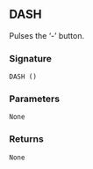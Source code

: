 ## DASH

Pulses the ‘-’ button.


### Signature

`DASH ()`


### Parameters

`None`


### Returns

`None`